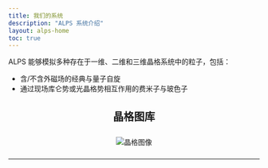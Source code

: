 ```yaml
---
title: 我们的系统
description: "ALPS 系统介绍"
layout: alps-home 
toc: true  
---
```


ALPS 能够模拟多种存在于一维、二维和三维晶格系统中的粒子，包括：
- 含/不含外磁场的经典与量子自旋
- 通过现场库仑势或光晶格势相互作用的费米子与玻色子

<!-- 保留原始JavaScript和HTML代码 -->
<script>
  const images = [
    "/figs/lattice1dspins.png",
    "/figs/lattice2dspins.png"
  ];

  let currentIndex = 0;

  function showImage(index) {
    const galleryImage = document.getElementById("gallery-image");
    galleryImage.src = images[index];
  }

  function nextImage() {
    currentIndex = (currentIndex + 1) % images.length;
    showImage(currentIndex);
  }

  function prevImage() {
    currentIndex = (currentIndex - 1 + images.length) % images.length;
    showImage(currentIndex);
  }

  document.addEventListener("DOMContentLoaded", () => {
    showImage(currentIndex);
  });
  
  setInterval(nextImage, 3000); // 每3秒切换图片
  
</script>

<link rel="stylesheet" href="https://cdnjs.cloudflare.com/ajax/libs/font-awesome/6.0.0-beta3/css/all.min.css">

<div style="text-align: center;">
  <h2>晶格图库</h2>
  <div style="display: flex; align-items: center; justify-content: center;">
    <button onclick="prevImage()" style="font-size: 24px; background: none; border: none; cursor: pointer;">
      <i class="fas fa-chevron-left"></i>
    </button>
    <img id="gallery-image" src="" alt="晶格图像" style="max-width: 90%; height: auto; margin: 10px;">
    <button onclick="nextImage()" style="font-size: 24px; background: none; border: none; cursor: pointer;">
      <i class="fas fa-chevron-right"></i>
    </button>
  </div>
</div>

---
